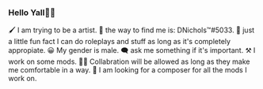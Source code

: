 ### Hello Yall👋🏻

🖌 I am trying to be a artist.
📮 the way to find me is: DNichols™#5033.
📝 just a little fun fact I can do roleplays and stuff as long as it's completely appropiate.
😀 My gender is male.
🗨 ask me something if it's important.
⚒ I work on some mods.
🤝🏻 Collabration will be allowed as long as they make me comfortable in a way.
🔭 I am looking for a composer for all the mods I work on.
